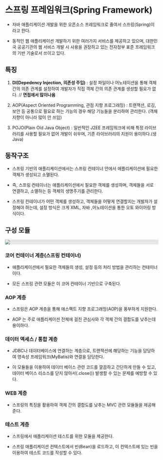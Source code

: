# 스프링 프레임워크(Spring Framework)

- 자바 애플리케이션 개발을 위한 오픈소스 프레임워크로 줄여서 스프링(Spring)이라고 한다.

- 동적인 웹 애플리케이션 개발하기 위한 여러가지 서비스를 제공하고 있으며,
  대한민국 공공기관의 웹 서비스 개발 시 사용을 권장하고 있는 전자정부 표준
  프레임워크의 기반 기술로서 쓰이고 있다.

## 특징

1. **DI(Depedency Injection, 의존성 주입)** : 설정 파일이나 어노테이션을
   통해 객체간의 의존 관계를 설정하여 개발자가 직접 객체 간의 의존 관계를
   생성할 필요가 없다. // **면접에서 많이나옴**

2. AOP(Aspect Oriented Programming, 관점 지향 프로그래밍) : 트랜잭션, 로깅,
   보안 등 공통으로 필요로 하는 기능의 경우 해당 기능들을 분리하여 관리한다. (객체지향이 아니라 많이 안 쓰임)

3. POJO(Plain Old Java Object) : 일반적인 J2EE 프레임워크에 비해 특정
   라이브러리를 사용할 필요가 없어 개발이 쉬우며, 기존 라이브러리의 지원이 용이하다.(생 Java)

## 동작구조

- 스프링 기반의 애플리케이션에서는 스프링 컨테이너 안에서 애플리케이션에
  필요한 객체가 생성되고 소멸된다.

- 즉, 스프링 컨테이너는 애플리케이션에서 필요한 객체를 생성하며, 객체들을 서로
  연결하고, 소멸하는 등 객체의 생명주기를 관리한다.

- 스프링 컨테이너가 어떤 객체를 생성하고, 객체들을 어떻게 연결할지는 개발자가
  설정해야 하는데, 설정 방식은 크게 XML, 자바 ,어노테이션을 통한 오토 와이어링 방식이다.

## 구성 모듈

<img style="display: block;-webkit-user-select: none;margin: auto;cursor: zoom-in;background-color: hsl(0, 0%, 90%);transition: background-color 300ms;" src="https://user-images.githubusercontent.com/26870393/182374318-408f2120-1126-496c-a053-e566de8af88b.png">

### 코어 컨테이너 계층(스프링 컨테이너)

- 애플리케이션에서 필요한 객체들의 생성, 설정 등의 처리 방법을 관리하는 컨테이너이다.

- 모든 스프링 관련 모듈은 이 코어 컨테이너 기반으로 구축된다.

### AOP 계층

- 스프링은 AOP 계층을 통해 애스팩트 지향 프로그래밍(AOP)을 풍부하게 지원한다.

- AOP 는 주로 애플리케이션 전체에 걸친 관심사와 각 객체 간의 결합도를 낮추는데 용이하다.

### 데이터 액세스 / 통합 계층

- JDBC나 데이터베이스에 연결하는 계층으로, 트랜잭션에 해당하는 기능을 담당하여
  영속성 프레임워크(MyBatis)와 연결을 담당한다.

- 이 모듈들을 이용하여 데이터 베이스 관련 코드를 깔끔하고 간단하게 만들 수 있고,
  데이터 베이스 리소스를 닫지 않아서(.close()) 발생할 수 있는 문제를 예방할 수 있다.

### WEB 계층

- 스프링의 특징을 활용하여 객체 간의 결합도를 낮추는 MVC 관련 모듈들을 제공해 준다.

### 테스트 계층

- 스프링에서 애플리케이션 테스트를 위한 모듈을 제공한다.

- 스프링 애플리케이션 컨텍스트에서 빈(Bean)을 로드하고, 이 컨텍스트에 있는 빈을 이용하여
  테스트 코드를 작성할 수 있다.

